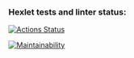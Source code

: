 ### Hexlet tests and linter status:
[![Actions Status](https://github.com/corbosin/php-project-lvl1/workflows/hexlet-check/badge.svg)](https://github.com/corbosin/php-project-lvl1/actions)

[![Maintainability](https://api.codeclimate.com/v1/badges/a99a88d28ad37a79dbf6/maintainability)](https://codeclimate.com/github/codeclimate/codeclimate/maintainability)